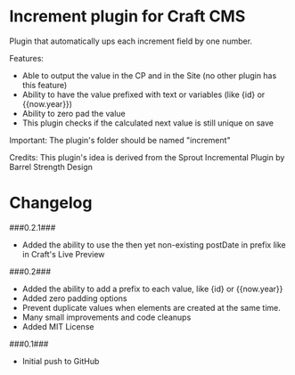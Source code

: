 Increment plugin for Craft CMS
=================

Plugin that automatically ups each increment field by one number.

Features:
- Able to output the value in the CP and in the Site (no other plugin has this feature)
- Ability to have the value prefixed with text or variables (like {id} or {{now.year}})
- Ability to zero pad the value
- This plugin checks if the calculated next value is still unique on save

Important:
The plugin's folder should be named "increment"

Credits:
This plugin's idea is derived from the Sprout Incremental Plugin by Barrel Strength Design

Changelog
=================
###0.2.1###
- Added the ability to use the then yet non-existing postDate in prefix like in Craft's Live Preview

###0.2###
- Added the ability to add a prefix to each value, like {id} or {{now.year}}
- Added zero padding options
- Prevent duplicate values when elements are created at the same time.
- Many small improvements and code cleanups
- Added MIT License

###0.1###
- Initial push to GitHub